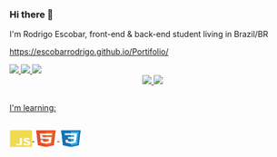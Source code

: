 ### Hi there 👋 

I'm Rodrigo Escobar, front-end & back-end student living in Brazil/BR

https://escobarrodrigo.github.io/Portifolio/


 <a href="https://www.linkedin.com/in/rodrigo-escobar-63104655/" target="_blank">
         <img src="https://img.icons8.com/nolan/96/linkedin.png"/>
        </a>
        
 <a href="https://github.com/EscobarRodrigo" target="_blank">
         <img src="https://img.icons8.com/nolan/96/github.png"/>
        </a>

<a href="https://www.instagram.com/rodrigogescobar/" target= "_blank">
            <img src="https://img.icons8.com/nolan/96/instagram-new.png"/>
         </a>


<div align="center">
  <a href="https://github.com/EscobarRodrigo">
  <img height="180em" src="https://github-readme-stats.vercel.app/api?username=EscobarRodrigo&show_icons=true&theme=dark&include_all_commits=true&count_private=true"/>
  <img height="180em" src="https://github-readme-stats.vercel.app/api/top-langs/?username=EscobarRodrigo&layout=compact&langs_count=7&theme=dark"/>
</div>

  ##
  
I'm learning:
  <div style="display: inline_block"><br>
  <img align="center" alt="Rafa-Js" height="30" width="40" src="https://raw.githubusercontent.com/devicons/devicon/master/icons/javascript/javascript-plain.svg">
  <img align="center" alt="Rafa-HTML" height="30" width="40" src="https://raw.githubusercontent.com/devicons/devicon/master/icons/html5/html5-original.svg">
  <img align="center" alt="Rafa-CSS" height="30" width="40" src="https://raw.githubusercontent.com/devicons/devicon/master/icons/css3/css3-original.svg">
  </div>
  
<!--   
    ![Snake animation](https://github.com/EscobarRodrigo/EscobarRodrigo/blob/output/github-contribution-grid-snake.svg) -->



